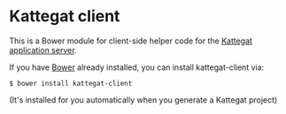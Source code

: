 # Kattegat client

This is a Bower module for client-side helper code for the [Kattegat application server](https://github.com/ClintH/kattegat).

If you have [Bower](http://bower.io/) already installed, you can install kattegat-client via:

````
$ bower install kattegat-client
````

(It's installed for you automatically when you generate a Kattegat project)

